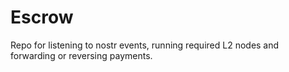 # Escrow

Repo for listening to nostr events, running required L2 nodes and forwarding or reversing payments.
